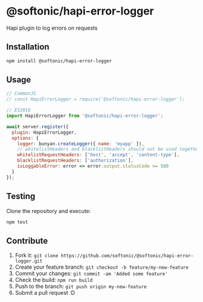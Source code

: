 # @softonic/hapi-error-logger

Hapi plugin to log errors on requests

## Installation

```bash
npm install @softonic/hapi-error-logger
```

## Usage

```js
// CommonJS
// const HapiErrorLogger = require('@softonic/hapi-error-logger');

// ES2016
import HapiErrorLogger from '@softonic/hapi-error-logger';

await server.register({
  plugin: HapiErrorLogger,
  options: {
    logger: bunyan.createLogger({ name: 'myapp' }),
    // whitelistHeaders and blacklistHeaders should not be used together
    whitelistRequestHeaders: ['host', 'accept', 'content-type'],
    blacklistRequestHeaders: ['authorization'],
    isLoggableError: error => error.output.statusCode >= 500
  }
});
```

## Testing

Clone the repository and execute:

```bash
npm test
```

## Contribute

1. Fork it: `git clone https://github.com/softonic/@softonic/hapi-error-logger.git`
2. Create your feature branch: `git checkout -b feature/my-new-feature`
3. Commit your changes: `git commit -am 'Added some feature'`
4. Check the build: `npm run build`
4. Push to the branch: `git push origin my-new-feature`
5. Submit a pull request :D
